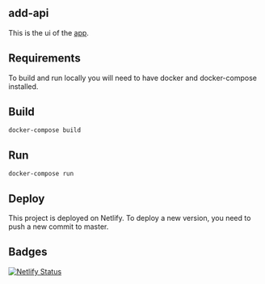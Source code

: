 ## add-api
This is the ui of the [app](https://add-ui.netlify.app/).

## Requirements
To build and run locally you will need to have docker and docker-compose installed.

## Build
```shell script
docker-compose build
```

## Run
```shell script
docker-compose run
```

## Deploy
This project is deployed on Netlify. To deploy a new version, you need to push a new commit to master.

## Badges
[![Netlify Status](https://api.netlify.com/api/v1/badges/edc19bc1-b513-42c5-bc35-48be21eca124/deploy-status)](https://app.netlify.com/sites/add-ui/deploys)
